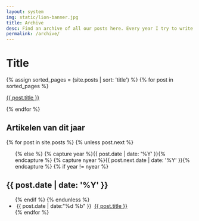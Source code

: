 ```yaml
---
layout: system
img: static/lion-banner.jpg
title: Archive
desc: Find an archive of all our posts here. Every year I try to write more and more useful content on WebJeda. So this is where you can see what all the things I wrote on every single year!
permalink: /archive/
---
```


<div class="by-title hide archive">
<h1>Title</h1>
{% assign sorted_pages = (site.posts | sort: 'title') %}
{% for post in sorted_pages %}
<p><a href="{{ site.baseurl }}{{ post.url }}">{{ post.title }}</a></p>
{% endfor %}
</div>

<div class="by-date archive">
  <section id="archive">
  <h2><i class="fa fa-leanpub fa-2x"></i>Artikelen van dit jaar</h2>
{% for post in site.posts %}
  {% unless post.next %}
  <ul class="this">
  {% else %}
  {% capture year %}{{ post.date | date: '%Y' }}{% endcapture %}
  {% capture nyear %}{{ post.next.date | date: '%Y' }}{% endcapture %}
  {% if year != nyear %}
  </ul>
  <h2>{{ post.date | date: '%Y' }}</h2>

  <ul class="past">
  {% endif %}
  {% endunless %}
 <li class="arch-list"><i class="fa fa-circle-thin"></i>&nbsp;<time>{{ post.date | date:"%d %b" }}</time>&nbsp;&nbsp;<a href="{{ post.url }}">{{ post.title }}</a></li>
 {% endfor %}
  </ul>
</section>

</div>
